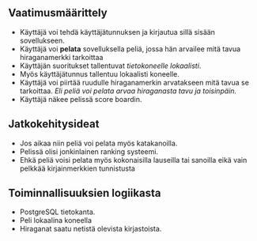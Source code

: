 ## Vaatimusmäärittely

- Käyttäjä voi tehdä käyttäjätunnuksen ja kirjautua sillä sisään sovellukseen.
- Käyttäjä voi **pelata** sovelluksella peliä, jossa hän arvailee mitä tavua hiraganamerkki tarkoittaa
- Käyttäjän suoritukset tallentuvat *tietokoneelle lokaalisti*.
- Myös käyttäjätunnus tallentuu lokaalisti koneelle.
- Käyttäjä voi piirtää ruudulle hiraganamerkin arvatakseen mitä tavua se tarkoittaa.
  *Eli peliä voi pelata arvaa hiraganasta tavu ja toisinpäin.* 
- Käyttäjä näkee pelissä score boardin.

## Jatkokehitysideat
- Jos aikaa niin peliä voi pelata myös katakanoilla.
- Pelissä olisi jonkinlainen ranking systeemi.
- Ehkä peliä voisi pelata myös kokonaisilla lauseilla tai sanoilla eikä vain pelkkää kirjainmerkkien tunnistusta

## Toiminnallisuuksien logiikasta
- PostgreSQL tietokanta.
- Peli lokaalina koneella
- Hiraganat saatu netistä olevista kirjastoista.